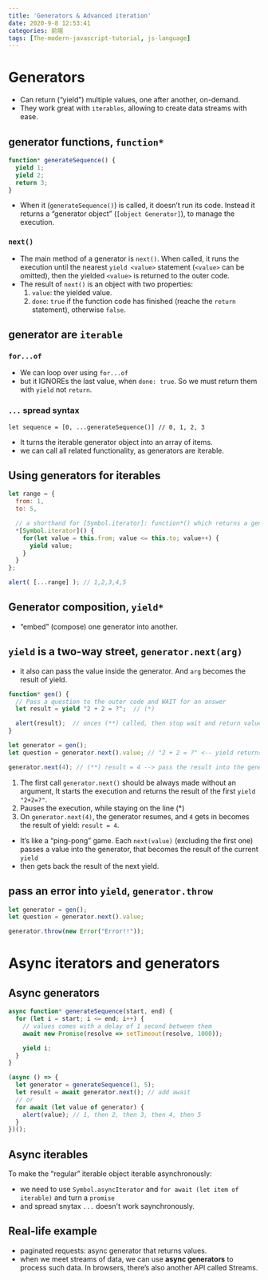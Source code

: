 ```yaml
---
title: 'Generators & Advanced iteration'
date: 2020-9-8 12:53:41
categories: 前端
tags: [The-modern-javascript-tutorial, js-language]
---
```


# Generators
- Can return (“yield”) multiple values, one after another, on-demand. 
- They work great with `iterables`, allowing to create data streams with ease.

## generator functions, `function*`

```javascript
function* generateSequence() {
  yield 1;
  yield 2;
  return 3;
}
```

- When it (`generateSequence()`) is called, it doesn’t run its code. Instead it returns a “generator object” (`[object Generator]`), to manage the execution.
<!--more-->

### `next()`
- The main method of a generator is `next()`. When called, it runs the execution until the nearest `yield <value>` statement (`<value>` can be omitted), then the yielded `<value>` is returned to the outer code.
- The result of `next()` is an object with two properties: 
  1. `value`: the yielded value.
  2. `done`: `true` if the function code has finished (reache the `return` statement), otherwise `false`.

## generator are `iterable`
### `for...of`
- We can loop over using `for...of`
- but it IGNOREs the last value, when `done: true`. So we must return them with `yield` not `return`.

### `...` spread syntax
`let sequence = [0, ...generateSequence()] // 0, 1, 2, 3`
- It turns the iterable generator object into an array of items.
- we can call all related functionality, as generators are iterable.

## Using generators for iterables

```javascript
let range = {
  from: 1,
  to: 5,

  // a shorthand for [Symbol.iterator]: function*() which returns a generator
  *[Symbol.iterator]() { 
    for(let value = this.from; value <= this.to; value++) {
      yield value;
    }
  }
};

alert( [...range] ); // 1,2,3,4,5
```

## Generator composition, `yield*`
- “embed” (compose) one generator into another.

## `yield` is a two-way street, `generator.next(arg)`
- it also can pass the value inside the generator. And `arg` becomes the result of yield.

```javascript
function* gen() {
  // Pass a question to the outer code and WAIT for an answer
  let result = yield "2 + 2 = ?";  // (*)

  alert(result);  // onces (**) called, then stop wait and return value
}

let generator = gen();
let question = generator.next().value; // "2 + 2 = ?" <-- yield returns the value

generator.next(4); // (**) result = 4 --> pass the result into the generator
```

1. The first call `generator.next()` should be always made without an argument, It starts the execution and returns the result of the first `yield` `"2+2=?"`.
2. Pauses the execution, while staying on the line (*)
3. On `generator.next(4)`, the generator resumes, and `4` gets in becomes the result of yield: `result = 4`.

- It’s like a “ping-pong” game. Each `next(value)` (excluding the first one) passes a value into the generator, that becomes the result of the current `yield`
- then gets back the result of the next yield.

## pass an error into `yield`, `generator.throw`

```javascript
let generator = gen();
let question = generator.next().value;

generator.throw(new Error("Error!!")); 
```

# Async iterators and generators
## Async generators

```javascript
async function* generateSequence(start, end) {
  for (let i = start; i <= end; i++) {
    // values comes with a delay of 1 second between them
    await new Promise(resolve => setTimeout(resolve, 1000));

    yield i;
  }
}

(async () => {
  let generator = generateSequence(1, 5);
  let result = await generator.next(); // add await
  // or
  for await (let value of generator) {
    alert(value); // 1, then 2, then 3, then 4, then 5
  }
})();
```

## Async iterables
To make the “regular” iterable object iterable asynchronously:
- we need to use `Symbol.asyncIterator` and `for await (let item of iterable)` and turn a `promise` 
- and spread snytax `...` doesn't work saynchronously.

## Real-life example
- paginated requests: async generator that returns values.
- when we meet streams of data, we can use **async generators** to process such data. In browsers, there’s also another API called Streams.
